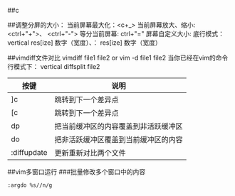 ##c

##调整分屏的大小：
    当前屏幕最大化：<c+_>  当前屏幕放大、缩小: <ctrl+"+">、 <ctrl+"-"> 
    等分当前屏幕: ctrl+"=" 
    屏幕自定义大小: 底行模式：vertical res[ize] 数字（宽度）、： res[ize] 数字（宽度）

##vimdiff文件对比
    vimdiff file1 file2 or vim -d file1 file2
当你已经在vim的命令行模式下：
    vertical diffsplit file2

| 按键 | 说明 | 
| ------ | ------ |
| ]c | 跳转到下一个差异点 |
| [c | 跳转到下一个差异点 |
| dp | 把当前缓冲区的内容覆盖到非活跃缓冲区 |
| do | 把非活跃缓冲区覆盖到当前缓冲区的内容 |
| :diffupdate | 更新重新对比两个文件 |

##vim多窗口运行
###批量修改多个窗口中的内容
```
:argdo %s//n/g
